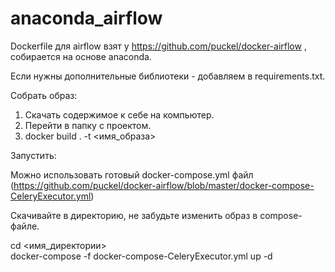 # anaconda_airflow

Dockerfile для airflow взят у https://github.com/puckel/docker-airflow , собирается на основе anaconda.

Если нужны дополнительные библиотеки - добавляем в requirements.txt.

Собрать образ:
1. Скачать содержимое к себе на компьютер.
2. Перейти в папку с проектом.
3. docker build . -t <имя_образа>

Запустить:   

Можно использовать готовый docker-compose.yml файл (https://github.com/puckel/docker-airflow/blob/master/docker-compose-CeleryExecutor.yml)

Скачивайте в директорию, не забудьте изменить образ в compose-файле. 

cd <имя_директории>                                                     
docker-compose -f docker-compose-CeleryExecutor.yml up -d 
